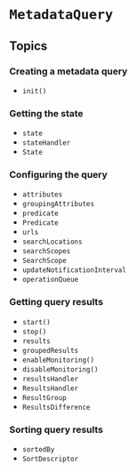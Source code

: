 # ``MetadataQuery``

## Topics

### Creating a metadata query

- ``init()``

### Getting the state

- ``state``
- ``stateHandler``
- ``State``

### Configuring the query

- ``attributes``
- ``groupingAttributes``
- ``predicate``
- ``Predicate``
- ``urls``
- ``searchLocations``
- ``searchScopes``
- ``SearchScope``
- ``updateNotificationInterval``
- ``operationQueue``

### Getting query results

- ``start()``
- ``stop()``
- ``results``
- ``groupedResults``
- ``enableMonitoring()``
- ``disableMonitoring()``
- ``resultsHandler``
- ``ResultsHandler``
- ``ResultGroup``
- ``ResultsDifference``

### Sorting query results

- ``sortedBy``
- ``SortDescriptor``

